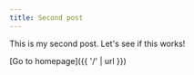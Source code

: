 ```yaml
---
title: Second post
---
```


This is my second post. Let's see if this works!

[Go to homepage]({{ '/' | url }})
